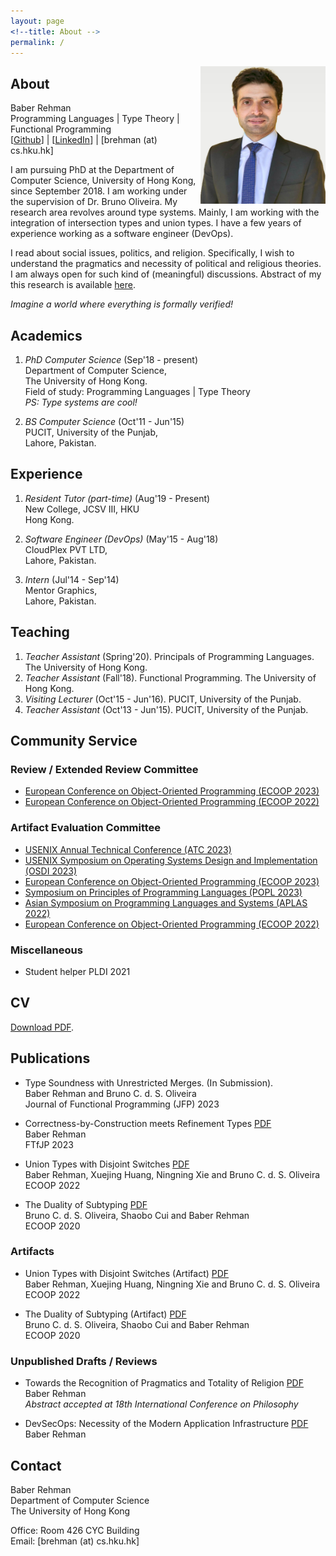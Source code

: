 ```yaml
---
layout: page
<!--title: About -->
permalink: /
---
```


<!--{% include image.html url="images/Baber.jpg" caption="" width="50" height="50" align="right" %} -->

<img src="images/baber.jpg" width="200" height="220" align="right" />

## About

Baber Rehman <br />
Programming Languages | Type Theory | Functional Programming <br />
[[Github](https://github.com/baberrehman/)] | [[LinkedIn](https://www.linkedin.com/in/baberrehman/)] | [brehman (at) cs.hku.hk]

I am pursuing PhD at the Department of Computer Science,
University of Hong Kong, since September 2018. I am working
under the supervision of Dr. Bruno Oliveira. My research
area revolves around type systems. Mainly, I am working with
the integration of intersection types and union types.
I have a few years of experience working as a software engineer (DevOps).

<!-- "Dynamic type is the weakening of union types to deal with heterogeneity." -->

I read about social issues, politics, and religion.
Specifically, I wish to understand the pragmatics and
necessity of political and religious theories. I am always
open for such kind of (meaningful) discussions.
Abstract of my this research is available [here](files/totality_of_system.pdf).

<i> Imagine a world where everything is formally verified! </i>

## Academics

1. *PhD Computer Science* (Sep'18 - present) <br />
   Department of Computer Science, <br />
   The University of Hong Kong. <br />
   Field of study: Programming Languages | Type Theory <br />
   *PS: Type systems are cool!*

2. *BS Computer Science* (Oct'11 - Jun'15) <br />
   PUCIT, University of the Punjab, <br />
   Lahore, Pakistan.

## Experience

1. *Resident Tutor (part-time)* (Aug'19 - Present) <br />
    New College, JCSV III, HKU <br />
    Hong Kong.
    
2. *Software Engineer (DevOps)* (May'15 - Aug'18) <br />
   CloudPlex PVT LTD, <br />
   Lahore, Pakistan.

3. *Intern* (Jul'14 - Sep'14) <br />
   Mentor Graphics, <br />
   Lahore, Pakistan. 

<!-- 2. *Junior Resident Tutor (part-time)* (Aug'19 - Dec'20) <br />
    New College, JCSV III, HKU <br />
    Hong Kong. -->

<!-- 3. *Senior Software Engineer (DevOps)* (May'17 - Aug'18) <br />
   CloudPlex PVT LTD, <br />
   Lahore, Pakistan. -->

## Teaching

1. *Teacher Assistant* (Spring'20). Principals of Programming Languages. The University of Hong Kong.
2. *Teacher Assistant* (Fall'18). Functional Programming. The University of Hong Kong.
3. *Visiting Lecturer* (Oct'15 - Jun'16). PUCIT, University of the Punjab.
4. *Teacher Assistant* (Oct'13 - Jun'15). PUCIT, University of the Punjab.

## Community Service

### Review / Extended Review Committee

* [European Conference on Object-Oriented Programming (ECOOP 2023)](https://2023.ecoop.org/)
* [European Conference on Object-Oriented Programming (ECOOP 2022)](https://2022.ecoop.org/)

### Artifact Evaluation Committee

* [USENIX Annual Technical Conference (ATC 2023)](https://www.usenix.org/conference/atc23)
* [USENIX Symposium on Operating Systems Design and Implementation (OSDI 2023)](https://www.usenix.org/conference/osdi23)
* [European Conference on Object-Oriented Programming (ECOOP 2023)](https://2023.ecoop.org/)
* [Symposium on Principles of Programming Languages (POPL 2023)](https://popl23.sigplan.org/)
* [Asian Symposium on Programming Languages and Systems (APLAS 2022)](https://conf.researchr.org/home/aplas-2022)
* [European Conference on Object-Oriented Programming (ECOOP 2022)](https://2022.ecoop.org/)

### Miscellaneous

* Student helper PLDI 2021


<!--
## Conferences

1. International Conference on Functional Programming (Aug'19). <br />
   Berlin, Germany.
2. Oregon Programming Languages Summer School (Jun'19), University of Oregon. <br />
   Eugene, Oregon, United States.
-->

## CV

[Download PDF](files/baber_cv.pdf).

## Publications

* Type Soundness with Unrestricted Merges. (In Submission). <br />
Baber Rehman and Bruno C. d. S. Oliveira <br />
Journal of Functional Programming (JFP) 2023

* Correctness-by-Construction meets Refinement Types
[PDF](https://conf.researchr.org/track/ecoop-issta-2023/FTfJP-2023#event-overview) <br />
Baber Rehman <br />
FTfJP 2023

* Union Types with Disjoint Switches
[PDF](files/switches_ecoop2022.pdf) <br />
Baber Rehman, Xuejing Huang, Ningning Xie and Bruno C. d. S. Oliveira <br />
ECOOP 2022

* The Duality of Subtyping
[PDF](files/duo_ecoop2020.pdf) <br />
Bruno C. d. S. Oliveira, Shaobo Cui and Baber Rehman <br />
ECOOP 2020

### Artifacts

* Union Types with Disjoint Switches (Artifact)
[PDF](files/switches_ecoop2022_artifact.pdf) <br />
Baber Rehman, Xuejing Huang, Ningning Xie and Bruno C. d. S. Oliveira <br />
ECOOP 2022

* The Duality of Subtyping (Artifact)
[PDF](files/duo_ecoop2020_artifact.pdf) <br />
Bruno C. d. S. Oliveira, Shaobo Cui and Baber Rehman <br />
ECOOP 2020

### Unpublished Drafts / Reviews

* Towards the Recognition of Pragmatics and Totality of Religion
[PDF](files/totality_of_system.pdf) <br />
Baber Rehman <br />
<i>Abstract accepted at 18th International Conference on Philosophy</i>

* DevSecOps: Necessity of the Modern Application Infrastructure
[PDF](files/DevSecOps.pdf) <br />
Baber Rehman


## Contact

Baber Rehman <br />
Department of Computer Science<br />
The University of Hong Kong<br />

Office: Room 426 CYC Building<br />
Email: [brehman (at) cs.hku.hk]
